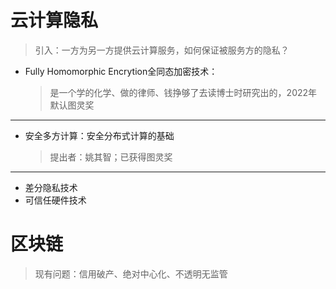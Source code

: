 # 云计算隐私

> 引入：一方为另一方提供云计算服务，如何保证被服务方的隐私？



+ Fully Homomorphic Encrytion全同态加密技术：

  > 是一个学的化学、做的律师、钱挣够了去读博士时研究出的，2022年默认图灵奖

---

+ 安全多方计算：安全分布式计算的基础

  > 提出者：姚其智；已获得图灵奖

----

+ 差分隐私技术
+ 可信任硬件技术

# 区块链

> 现有问题：信用破产、绝对中心化、不透明无监管